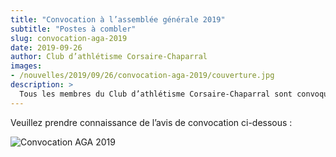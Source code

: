 ```yaml
---
title: "Convocation à l’assemblée générale 2019"
subtitle: "Postes à combler"
slug: convocation-aga-2019
date: 2019-09-26
author: Club d’athlétisme Corsaire-Chaparral
images:
- /nouvelles/2019/09/26/convocation-aga-2019/couverture.jpg
description: >
  Tous les membres du Club d’athlétisme Corsaire-Chaparral sont convoqués à l’assemblée générale annuelle qui aura lieu le samedi 2 novembre 2019 à la Polyvalente Ste-Thérèse.
---
```


Veuillez prendre connaissance de l’avis de convocation ci-dessous :

![Convocation AGA 2019](/img/convocation-aga-2019.jpg)